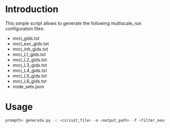 # Introduction
This simple script allows to generate the following multiscale_run configuration files:
* mrci_gids.txt    
* mrci_exc_gids.txt
* mrci_inh_gids.txt 
* mrci_L1_gids.txt  
* mrci_L2_gids.txt  
* mrci_L3_gids.txt 
* mrci_L4_gids.txt  
* mrci_L5_gids.txt 
* mrci_L6_gids.txt    
* node_sets.json


# Usage
```bash
prompt%> generate.py -c <circuit_file> -o <output_path> -f <filter_neuron> -n <neuron_population_name>
```
